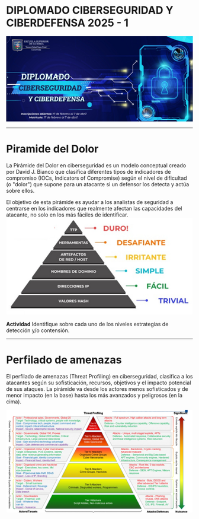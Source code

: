 # DIPLOMADO CIBERSEGURIDAD Y CIBERDEFENSA 2025 - 1

![PORTADA](IMAGES/portada.jpg)

---
# **Piramide del Dolor**

La Pirámide del Dolor en ciberseguridad es un modelo conceptual creado por David J. Bianco que clasifica diferentes tipos de indicadores de compromiso (IOCs, Indicators of Compromise) según el nivel de dificultad (o "dolor") que supone para un atacante si un defensor los detecta y actúa sobre ellos.

El objetivo de esta pirámide es ayudar a los analistas de seguridad a centrarse en los indicadores que realmente afectan las capacidades del atacante, no solo en los más fáciles de identificar.
![PORTADA](IMAGES/piramide.jpg)

**Actividad**
Identifique sobre cada uno de los niveles estrategías de detección y/o contensión. 

---

# **Perfilado de amenazas**

El perfilado de amenazas (Threat Profiling) en ciberseguridad, clasifica a los atacantes según su sofisticación, recursos, objetivos y el impacto potencial de sus ataques. La pirámide va desde los actores menos sofisticados y de menor impacto (en la base) hasta los más avanzados y peligrosos (en la cima).

![PORTADA](IMAGES/perfil.jpg)
